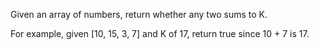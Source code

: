 Given an array of numbers, return whether any two sums to K.

For example, given [10, 15, 3, 7] and K of 17, return true since 10 + 7 is 17.